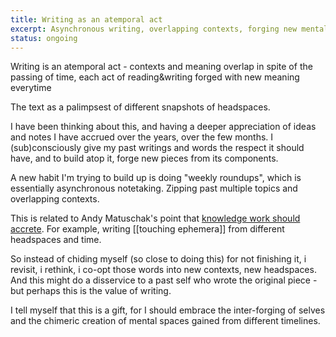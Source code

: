 ```yaml
---
title: Writing as an atemporal act
excerpt: Asynchronous writing, overlapping contexts, forging new mental spaces.
status: ongoing
---
```


Writing is an atemporal act - contexts and meaning overlap in spite of the passing of time, each act of reading&writing forged with new meaning everytime

The text as a palimpsest of different snapshots of headspaces. 

I have been thinking about this, and having a deeper appreciation of ideas and notes I have accrued over the years, over the few months. I (sub)consciously give my past writings and words the respect it should have, and to build atop it, forge new pieces from its components. 

A new habit I'm trying to build up is doing "weekly roundups", which is essentially asynchronous notetaking. Zipping past multiple topics and overlapping contexts.

This is related to Andy Matuschak's point that [knowledge work should accrete](https://notes.andymatuschak.org/Knowledge_work_should_accrete). 
For example, writing [[touching ephemera]] from different headspaces and time.

So instead of chiding myself (so close to doing this) for not finishing it, i revisit, i rethink, i co-opt those words into new contexts, new headspaces. And this might do a disservice to a past self who wrote the original piece - but perhaps this is the value of writing. 

I tell myself that this is a gift, for I should embrace the inter-forging of selves and the chimeric creation of mental spaces gained from different timelines. 